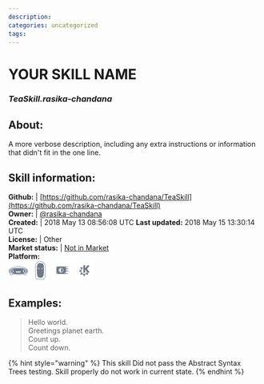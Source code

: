 ```yaml
--- 
description: 
categories: uncategorized   
tags:   
---
```


# YOUR SKILL NAME  
### _TeaSkill.rasika-chandana_  
## About:  
A more verbose description, including any extra instructions or
information that didn't fit in the one line.

## Skill information:  
**Github:** | [https://github.com/rasika-chandana/TeaSkill](https://github.com/rasika-chandana/TeaSkill)  
**Owner:** | [@rasika-chandana](https://github.com/rasika-chandana)  
**Created:** | 2018 May 13 08:56:08 UTC  **Last updated:** 2018 May 15 13:30:14 UTC  
**License:** | Other  
**Market status:** | [Not in Market](https://market.mycroft.ai/skill/)  
**Platform:**  
 ![](../.gitbook/assets/mark-1-icon.png)  ![](../.gitbook/assets/mark-2-icon.png)  ![](../.gitbook/assets/picroft-icon.png)  ![](../.gitbook/assets/kde.png)   
## Examples:  
> Hello world.  
> Greetings planet earth.  
> Count up.  
> Count down.  
  
{% hint style="warning" %}
This skill Did not pass the Abstract Syntax Trees testing. Skill properly do not work in current state.
{% endhint %}
